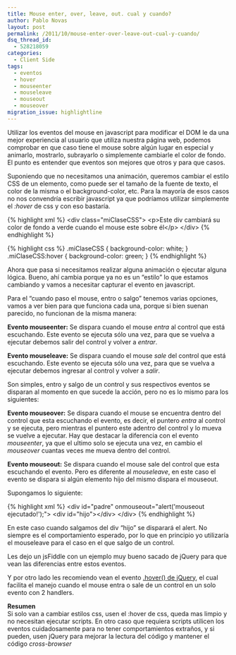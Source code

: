 ```yaml
---
title: Mouse enter, over, leave, out. cual y cuando?
author: Pablo Novas
layout: post
permalink: /2011/10/mouse-enter-over-leave-out-cual-y-cuando/
dsq_thread_id:
  - 528218059
categories:
  - Client Side
tags:
  - eventos
  - hover
  - mouseenter
  - mouseleave
  - mouseout
  - mouseover
migration_issue: highlightline
---
```

Utilizar los eventos del mouse en javascript para modificar el DOM le da una mejor experiencia al usuario que utiliza nuestra página web, podemos comprobar en que caso tiene el mouse sobre algún lugar en especial y animarlo, mostrarlo, subrayarlo o simplemente cambiarle el color de fondo. El punto es entender que eventos son mejores que otros y para que casos.

Suponiendo que no necesitamos una animación, queremos cambiar el estilo CSS de un elemento, como puede ser el tamaño de la fuente de texto, el color de la misma o el background-color, etc. Para la mayoría de esos casos no nos convendría escribir javascript ya que podríamos utilizar simplemente el *:hover* de css y con eso bastaría.

{% highlight xml %}
&lt;div class="miClaseCSS"&gt;
    &lt;p&gt;Este div cambiará su color de fondo a verde
             cuando el mouse este sobre él&lt;/p&gt;
&lt;/div&gt;
 {% endhighlight %}

<!--highlight:[5]-->
{% highlight css %}
.miClaseCSS
{
    background-color: white;
}
.miClaseCSS:hover
{
    background-color: green;
}
 {% endhighlight %}

Ahora que pasa si necesitamos realizar alguna animación o ejecutar alguna lógica. Bueno, ahí cambia porque ya no es un &#8220;estilo&#8221; lo que estamos cambiando y vamos a necesitar capturar el evento en javascript.  
<!--more-->

  
Para el &#8220;cuando paso el mouse, entro o salgo&#8221; tenemos varias opciones, vamos a ver bien para que funciona cada una, porque si bien suenan parecido, no funcionan de la misma manera:

**Evento mouseenter:** Se dispara cuando el mouse *entra* al control que está escuchando. Este evento se ejecuta sólo una vez, para que se vuelva a ejecutar debemos salir del control y volver a *entrar*.

**Evento mouseleave:** Se dispara cuando el mouse *sale* del control que está escuchando. Este evento se ejecuta sólo una vez, para que se vuelva a ejecutar debemos ingresar al control y volver a *salir*.

Son simples, entro y salgo de un control y sus respectivos eventos se disparan al momento en que sucede la acción, pero no es lo mismo para los siguientes:

**Evento mouseover:** Se dispara cuando el mouse se encuentra dentro del control que esta escuchando el evento, es decir, el puntero *entra* al control y se ejecuta, pero mientras el puntero este adentro del control y lo mueva se vuelve a ejecutar. Hay que destacar la diferencia con el evento *mouseenter*, ya que el ultimo solo se ejecuta una vez, en cambio el *mouseover* cuantas veces me mueva dentro del control.

**Evento mouseout:** Se dispara cuando el mouse sale del control que esta escuchando el evento. Pero es diferente al *mouseleave*, en este caso el evento se dispara si algún elemento hijo del mismo dispara el mouseout.

Supongamos lo siguiente:

{% highlight xml %}
&lt;div id="padre" onmouseout="alert('mouseout ejecutado!');"&gt;
   &lt;div id="hijo"&gt;&lt;/div&gt;
&lt;/div&gt;
 {% endhighlight %}

En este caso cuando salgamos del div &#8220;hijo&#8221; se disparará el alert. No siempre es el comportamiento esperado, por lo que en principio yo utilizaría el mouseleave para el caso en el que salgo de un control.

Les dejo un jsFiddle con un ejemplo muy bueno sacado de jQuery para que vean las diferencias entre estos eventos.



Y por otro lado les recomiendo vean el evento <a title=".hover() - jQuery" href="http://api.jquery.com/hover/" target="_blank">.hover() de jQuery</a>, el cual facilita el manejo cuando el mouse entra o sale de un control en un solo evento con 2 handlers.

**Resumen**  
Si solo van a cambiar estilos css, usen el :hover de css, queda mas limpio y no necesitan ejecutar scripts. En otro caso que requiera scripts utilicen los eventos cuidadosamente para no tener comportamientos extraños, y si pueden, usen jQuery para mejorar la lectura del código y mantener el código *cross-browser*